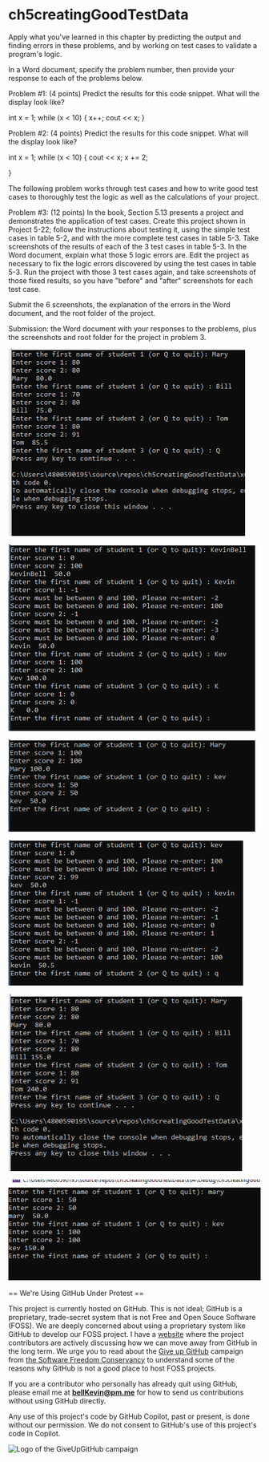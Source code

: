 # ch5creatingGoodTestData

Apply what you've learned in this chapter by predicting the output and finding errors in these problems, and by working on test cases to validate a program's logic.

In a Word document, specify the problem number, then provide your response to each of the problems below. 

Problem #1: (4 points) Predict the results for this code snippet. What will the display look like? 

int x = 1;
while (x < 10)
{
     x++;
     cout << x;
}

Problem #2: (4 points) Predict the results for this code snippet. What will the display look like?

int x = 1;
while (x < 10)
{
     cout << x;
     x += 2;

}

 

The following problem works through test cases and how to write good test cases to thoroughly test the logic as well as the calculations of your project.

Problem #3: (12 points) In the book, Section 5.13 presents a project and demonstrates the application of test cases. Create this project shown in Project 5-22; follow the instructions about testing it, using the simple test cases in table 5-2, and with the more complete test cases in table 5-3. Take screenshots of the results of each of the 3 test cases in table 5-3. In the Word document, explain what those 5 logic errors are. Edit the project as necessary to fix the logic errors discovered by using the test cases in table 5-3. Run the project with those 3 test cases again, and take screenshots of those fixed results, so you have "before" and "after" screenshots for each test case.

Submit the 6 screenshots, the explanation of the errors in the Word document, and the root folder of the project.

 

Submission: the Word document with your responses to the problems, plus the screenshots and root folder for the project in problem 3.

![1](https://github.com/bell-kevin/ch5creatingGoodTestData/blob/main/ch5creatingGoodTestData/afterGood1.PNG)

![2](https://github.com/bell-kevin/ch5creatingGoodTestData/blob/main/ch5creatingGoodTestData/afterGood2.PNG)

![3](https://github.com/bell-kevin/ch5creatingGoodTestData/blob/main/ch5creatingGoodTestData/afterGood3.PNG)

![4](https://github.com/bell-kevin/ch5creatingGoodTestData/blob/main/ch5creatingGoodTestData/badInput.PNG)

![5](https://github.com/bell-kevin/ch5creatingGoodTestData/blob/main/ch5creatingGoodTestData/beforeBad.PNG)

![6](https://github.com/bell-kevin/ch5creatingGoodTestData/blob/main/ch5creatingGoodTestData/beforeBad2.PNG)

== We're Using GitHub Under Protest ==

This project is currently hosted on GitHub.  This is not ideal; GitHub is a
proprietary, trade-secret system that is not Free and Open Souce Software
(FOSS).  We are deeply concerned about using a proprietary system like GitHub
to develop our FOSS project. I have a [website](https://bellKevin.me) where the
project contributors are actively discussing how we can move away from GitHub
in the long term.  We urge you to read about the [Give up GitHub](https://GiveUpGitHub.org) campaign 
from [the Software Freedom Conservancy](https://sfconservancy.org) to understand some of the reasons why GitHub is not 
a good place to host FOSS projects.

If you are a contributor who personally has already quit using GitHub, please
email me at **bellKevin@pm.me** for how to send us contributions without
using GitHub directly.

Any use of this project's code by GitHub Copilot, past or present, is done
without our permission.  We do not consent to GitHub's use of this project's
code in Copilot.

![Logo of the GiveUpGitHub campaign](https://sfconservancy.org/img/GiveUpGitHub.png)
